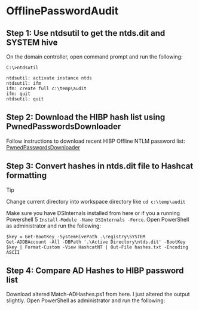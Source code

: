 # OfflinePasswordAudit

## Step 1: Use ntdsutil to get the ntds.dit and SYSTEM hive
On the domain controller, open command prompt and run the following:
```
C:\>ntdsutil

ntdsutil: activate instance ntds
ntdsutil: ifm
ifm: create full c:\temp\audit
ifm: quit
ntdsutil: quit
```

## Step 2: Download the HIBP hash list using PwnedPasswordsDownloader
Follow instructions to download recent HIBP Offline NTLM password list:
[PwnedPasswordsDownloader](https://github.com/HaveIBeenPwned/PwnedPasswordsDownloader)

## Step 3: Convert hashes in ntds.dit file to Hashcat formatting
> [!TIP]
> Change current directory into workspace directory like `cd c:\temp\audit`

Make sure you have DSInternals installed from here or if you a running Powershell 5 `Install-Module -Name DSInternals -Force`.
Open PowerShell as administrator and run the following:
```
$key = Get-BootKey -SystemHivePath .\registry\SYSTEM
Get-ADDBAccount -All -DBPath '.\Active Directory\ntds.dit' -BootKey $key | Format-Custom -View HashcatNT | Out-File hashes.txt -Encoding ASCII
```

## Step 4: Compare AD Hashes to HIBP password list
Download altered Match-ADHashes.ps1 from here. I just altered the output slightly.
Open PowerShell as administrator and run the following:
```

```
